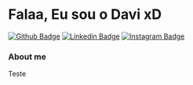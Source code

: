 # Falaa, Eu sou o Davi xD

[![Github Badge](https://img.shields.io/badge/-Github-000?style=flat-square&logo=Github&logoColor=white&link=https://github.com/fagnerpsantos)](https://github.com/fagnerpsantos)
[![Linkedin Badge](https://img.shields.io/badge/-LinkedIn-blue?style=flat-square&logo=Linkedin&logoColor=white&link=https://www.linkedin.com/in/davi-silva-79150815b/)](https://www.linkedin.com/in/davi-silva-79150815b/)
[![Instagram Badge](https://img.shields.io/badge/Instagram-E4405F?style=for-the-badge&logo=instagram&logoColor=white&link=https://www.instagram.com/dav_nasc/)](https://www.instagram.com/dav_nasc/)

### About me
Teste
